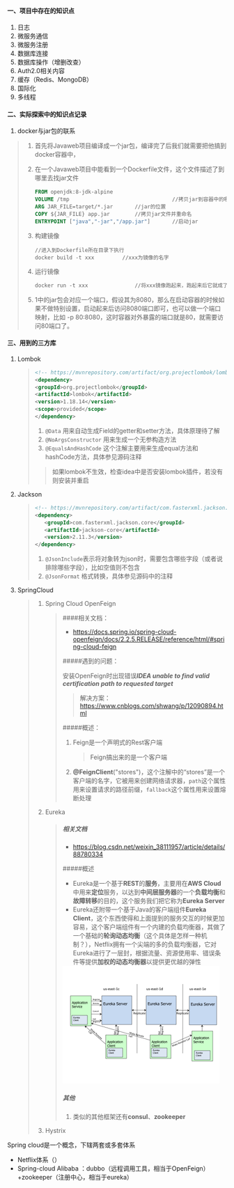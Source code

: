 #### 一、项目中存在的知识点

1. 日志
2. 微服务通信
3. 微服务注册
4. 数据库连接
5. 数据库操作（增删改查）
6. Auth2.0相关内容
7. 缓存（Redis、MongoDB）
8. 国际化
9. 多线程



#### 二、实际探索中的知识点记录

1. docker与jar包的联系

  >  1. 首先将Javaweb项目编译成一个jar包，编译完了后我们就需要把他搞到docker容器中，
  > 
  >  2. 在一个Javaweb项目中能看到一个Dockerfile文件，这个文件描述了到哪里去找jar文件
  > 
  >     ```dockerfile
  >     FROM openjdk:8-jdk-alpine
  >     VOLUME /tmp									//拷贝jar到容器中的哪个目录下去
  >     ARG JAR_FILE=target/*.jar		//jar的位置
  >     COPY ${JAR_FILE} app.jar		//拷贝jar文件并重命名
  >     ENTRYPOINT ["java","-jar","/app.jar"]		//启动jar
  >     ```
  > 
  >  3. 构建镜像
  > 
  >     ```
  >     //进入到Dockerfile所在目录下执行
  >     docker build -t xxx			//xxx为镜像的名字
  >     ```
  > 
  >  4. 运行镜像
  > 
  >     ```dockerfile
  >     docker run -t xxx				//将xxx镜像跑起来，跑起来后它就成了容器
  >     ```
  > 
  >  5. 1中的jar包会对应一个端口，假设其为8080，那么在启动容器的时候如果不做特别设置，启动起来后访问8080端口即可，也可以做一个端口映射，比如 -p 80:8080，这时容器对外暴露的端口就是80，就需要访问80端口了。

#### 三、用到的三方库

1. Lombok

   > ```xml
   > <!-- https://mvnrepository.com/artifact/org.projectlombok/lombok -->
   > <dependency>
   > <groupId>org.projectlombok</groupId>
   > <artifactId>lombok</artifactId>
   > <version>1.18.14</version>
   > <scope>provided</scope>
   > </dependency>
   > ```
   >
   > 1. `@Data` 用来自动生成Field的getter和setter方法，具体原理待了解
   > 2. `@NoArgsConstructor` 用来生成一个无参构造方法
   > 3. `@EqualsAndHashCode` 这个注解主要用来生成equal方法和hashCode方法，具体参见源码注释
   >
   > > 如果lombok不生效，检查idea中是否安装lombok插件，若没有则安装并重启

2. Jackson

   >```xml
   ><!-- https://mvnrepository.com/artifact/com.fasterxml.jackson.core/jackson-core -->
   ><dependency>
   >    <groupId>com.fasterxml.jackson.core</groupId>
   >    <artifactId>jackson-core</artifactId>
   >    <version>2.11.3</version>
   ></dependency>
   >```
   >
   >1. `@JsonInclude`表示将对象转为json时，需要包含哪些字段（或者说排除哪些字段），比如空值则不包含
   >2. `@JsonFormat` 格式转换，具体参见源码中的注释
   
3. SpringCloud

   > 1. Spring Cloud OpenFeign
   >
   >    > ####相关文档：
   >    >
   >    > * https://docs.spring.io/spring-cloud-openfeign/docs/2.2.5.RELEASE/reference/html/#spring-cloud-feign
   >    >
   >    > #####遇到的问题：
   >    >
   >    > 安装OpenFeign时出现错误***IDEA unable to find valid certification path to requested target***
   >    >
   >    > > 解决方案：https://www.cnblogs.com/shwang/p/12090894.html
   >    >
   >    > #####概述：
   >    >
   >    > 1. Feign是一个声明式的Rest客户端
   >    >
   >    >    > Feign搞出来的是一个客户端
   >    >
   >    > 2. **@FeignClient**("stores")，这个注解中的“stores”是一个客户端的名字，它被用来创建网络请求器，`path`这个属性用来设置请求的路径前缀，`fallback`这个属性用来设置熔断处理
   >
   > 2. Eureka
   >
   >    > ##### 相关文档
   >    >
   >    > * https://blog.csdn.net/weixin_38111957/article/details/88780334
   >    >
   >    > #####概述
   >    >
   >    > * Eureka是一个基于**REST**的**服务**，主要用在**AWS Cloud**中用来**定位**服务，以达到**中间层服务器**的一个**负载均衡**和**故障转移**的目的，这个服务我们把它称为**Eureka Server**
   >    > * Eureka还附带一个基于Java的客户端组件**Eureka Client**，这个东西使得和上面提到的服务交互的时候更加容易，这个客户端组件有一个内建的负载均衡器，其做了一个基础的**轮询动态均衡**（这个具体是怎样一种机制？），Netflix拥有一个尖端的多的负载均衡器，它对Eureka进行了一层封，根据流量、资源使用率、错误条件等提供**加权的动态均衡器**以提供更优越的弹性
   >    >
   >    > <img src="../../images/eureka_architecture.png" style="zoom:50%;" />
   >    >
   >    > ##### 其他
   >    >
   >    > 1. 类似的其他框架还有**consul**、**zookeeper**
   >    
   > 3. Hystrix



Spring cloud是一个概念，下辖两套或多套体系

* Netflix体系（）
* Spring-cloud Alibaba ：dubbo（远程调用工具，相当于OpenFeign）+zookeeper（注册中心，相当于eureka）